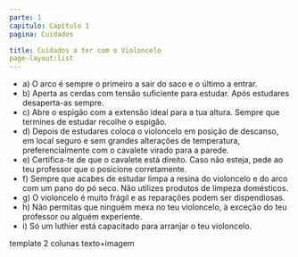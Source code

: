 ```yaml
---
parte: 1
capitulo: Capítulo 1
pagina: Cuidados

title: Cuidados a ter com o Violoncelo
page-layout:list
---
```


<ul>
	<li>a) O arco é sempre o primeiro a sair do saco e o último a entrar.</li>
	<li>b) Aperta as cerdas com tensão suficiente para estudar. Após estudares desaperta-as sempre.</li>
	<li>c) Abre o espigão com a extensão ideal para a tua altura. Sempre que termines de estudar recolhe o espigão.</li>
	<li>d) Depois de estudares coloca o violoncelo em posição de descanso, em local seguro e sem grandes alterações de temperatura, preferencialmente com o cavalete virado para a parede.</li>
	<li>e) Certifica-te de que o cavalete está direito. Caso não esteja, pede ao teu professor que o posicione corretamente.</li>
	<li>f) Sempre que acabes de estudar limpa a resina do violoncelo e do arco com um pano do pó seco. Não utilizes produtos de limpeza domésticos.</li>
	<li>g) O violoncelo é muito frágil e as reparações podem ser dispendiosas.</li>
	<li>h) Não permitas que ninguém mexa no teu violoncelo, à exceção do teu professor ou alguém experiente.</li>
	<li>i) Só um luthier está capacitado para arranjar o teu violoncelo.</li>
</ul>

template 2 colunas texto+imagem
